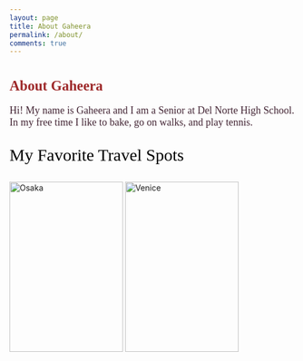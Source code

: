 ```yaml
---
layout: page
title: About Gaheera 
permalink: /about/
comments: true
---
```

<html>
<body>
<link href='https://fonts.googleapis.com/css?family=Fredericka the Great' rel='stylesheet'>

<h1><b style="font-family: 'Fredericka the Great'; color: #9e2a2b; font-size:25px;">About Gaheera</b></h1>

<link href='https://fonts.googleapis.com/css?family=Sunflower' rel='stylesheet'>

<p style="text-align: left; font-family: 'Sunflower'; color: #432534; font-size:18px;">Hi! My name is Gaheera and I am a Senior at Del Norte High School. In my free time I like to bake, go on walks, and play tennis.</p>


<div>

<p style="font-family: Abril Fatface; color:black; font-size:30px;">My Favorite Travel Spots</p>

<img src="https://unusualtraveler.com/wp-content/uploads/2021/01/Photo-01.01.14-07-50-11-e1611043695975.jpg" alt="Osaka" style="width:200px;height:300px;">



<img src="https://i0.wp.com/www.ourpassionfortravel.com/wp-content/uploads/2018/11/Venice-Edits-138.jpg" alt="Venice" style="width:200px;height:300px;">

<div>

